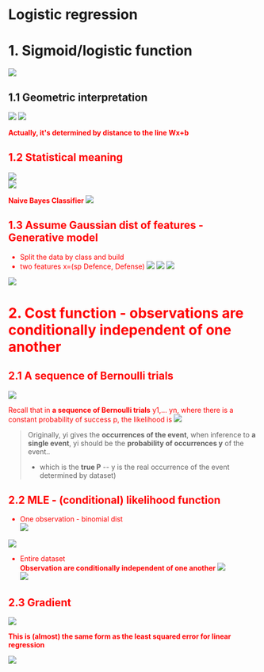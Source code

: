 # Logistic regression

# 1. Sigmoid/logistic function
![](.2_Logistic_regression_images/86fd71bc.png)

## 1.1 Geometric interpretation
![](../.Neural_net_work_images/58141733.png)
![](../.Neural_net_work_images/8c45874f.png)  

**<font color='red'>Actually, it's determined by distance to the line Wx+b**
## 1.2 Statistical meaning
![](.2_Logistic_regression_images/5299c4ee.png)  
![](.2_Logistic_regression_images/3c706bd3.png)  

**<font color='red'>Naive Bayes Classifier**
![](.2_Logistic_regression_images/e59f5e5f.png)

## 1.3 Assume Gaussian dist of features - **Generative model**
- Split the data by class and build 
- <font color='red'>two features x=(sp Defence, Defense)
![](.2_Logistic_regression_images/1ada7588.png)
![](.2_Logistic_regression_images/da0b66b3.png)
![](.2_Logistic_regression_images/7c343711.png)

![](.2_Logistic_regression_images/e408a2c8.png)
# 2. Cost function - observations are conditionally independent of one another
## 2.1 A sequence of Bernoulli trials
![](.2_Logistic_regression_images/0bb168be.png)  

Recall that in **a sequence of Bernoulli trials** y1,... yn, where there is a constant
probability of success p, the likelihood is
![](.2_Logistic_regression_images/a1b9be9d.png)

>Originally, yi gives the **occurrences of the event**, when inference to **a single event**, yi should 
be the **probability of occurrences y** of the event..
>- which is the **true P** -- y is the real occurrence of the event determined by dataset)

## 2.2 MLE - (conditional) likelihood function
- One observation - binomial dist  
![](.2_Logistic_regression_images/9dd34ee1.png)  

![](.2_Logistic_regression_images/416c68bc.png)

- Entire dataset  
**<font color='red'>Observation are conditionally independent of one another</font>**
![](.2_Logistic_regression_images/87371a70.png)  
![](.2_Logistic_regression_images/4bc008ef.png)

## 2.3 Gradient  
![](.2_Logistic_regression_images/54a9ab54.png) 

**<font color='red'>This is (almost) the same form as the least squared
error for linear regression**

![](.2_Logistic_regression_images/5dc4a537.png)

